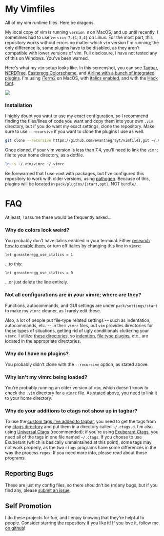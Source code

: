 # My Vimfiles
All of my vim runtime files. Here be dragons.

My local copy of vim is running `version 8` on MacOS, and up until recently, I
sometimes had to use  `version 7.{1,3,4}` on Linux. For the most part, this
repository works without errors no matter which `vim` version I'm running; the
only difference is, some plugins have to be disabled, as they aren't compatible
with lower versions of vim. Full disclosure, I have not tested any of this on
Windows. You've been warned.

Here's what my `vim` setup looks like. In this screenshot, you can see
[Tagbar](https://github.com/majutsushi/tagbar.git),
[NERDTree](https://github.com/scrooloose/nerdtree.git),
[Easteregg Colorscheme](https://github.com/evanthegrayt/vim-easteregg.git), and
[Airline with a bunch of integrated plugins](https://github.com/vim-airline/vim-airline.git).
I'm using [iTerm2](https://www.iterm2.com/) on MacOS, with
[italics enabled](https://github.com/evanthegrayt/dotfiles/blob/master/dotfiles/xterm-256color.terminfo#L3),
and with the [Hack font](https://sourcefoundry.org/hack/).

![](https://user-images.githubusercontent.com/12698076/77363878-7efbc900-6d21-11ea-9663-1bc5a3970814.png)

### Installation
I highly doubt you want to use my exact configuration, so I recommend finding
the files/lines of code you want and copy them into your own `.vim` directory,
but if you do want my exact settings, clone the repository. Make sure to use
`--recursive` if you want to clone the plugins I use as well.

```bash
git clone --recursive https://github.com/evanthegrayt/vimfiles.git ~/.vim
```

Once cloned, if your vim version is less than 7.4, you'll need to link the
`vimrc` file to your home directory, as a dotfile.

```bash
ln -s ~/.vim/vimrc ~/.vimrc
```

Be forewarned that I use `vim8` with packages, but I've configured this
repository to work with older versions, using
[pathogen](https://github.com/tpope/vim-pathogen). Because of this, plugins will
be located in `pack/plugins/{start,opt}`, NOT `bundle/`.

# FAQ
At least, I assume these would be frequently asked...
### Why do colors look weird?
You probably don't have italics enabled in your terminal. Either
[research how to enable them](https://github.com/evanthegrayt/dotfiles/blob/master/dotfiles/xterm-256color.terminfo#L3),
or turn off italics by changing this line in `vimrc`:

```vim
let g:easteregg_use_italics = 1
```

...to this:

```vim
let g:easteregg_use_italics = 0
```

...or just delete the line entirely.

### Not all configurations are in your vimrc; where are they?
Functions, autocommands, and GUI settings are under `pack/settings/start` to
make my `vimrc` cleaner, as I rarely edit these.

Also, a lot of people put file-type related settings -- such as indentation,
autocommands, etc. -- in their `vimrc` files, but `vim` provides directories for
these types of situations, getting rid of ugly conditionals cluttering your
`vimrc`. I utilize [these
directories](http://www.panozzaj.com/blog/2011/09/09/vim-directory-structure/),
so [indention](./indent/), [file type plugins](./ftplugin), etc., are located in
the appropriate directories.

### Why do I have no plugins?
You probably didn't clone with the `--recursive` option, as stated above.

### Why isn't my vimrc being loaded?
You're probably running an older version of `vim`, which doesn't know to check
the `.vim` directory for a `vimrc` file. As stated above, you need to link it to
your home directory.

### Why do your additions to ctags not show up in tagbar?
To use the [custom tags I've added to
tagbar](https://github.com/evanthegrayt/vimfiles/blob/master/vimrc#L204), you
need to get the tags from my [ctags
directory](https://github.com/evanthegrayt/dotfiles/tree/master/dotfiles/ctags.d)
and put them in a directory called `~/.ctags.d`.  I'm also using
[Universal Ctags](https://github.com/universal-ctags/ctags) (recommended); if
you're using [Exuberant Ctags](http://ctags.sourceforge.net/), you need all of
the tags in one file named `~/.ctags`. If you choose to use Exuberant (which is
basically unmaintained at this point), some tags may not work properly, as the
two `ctags` programs have some differences in the way the process `regex`. If
you need more info, please read about those programs.

## Reporting Bugs
These are just my config files, so there shouldn't be (m)any bugs, but if you
find any, please [submit an
issue](https://github.com/evanthegrayt/vimfiles/issues/new).

## Self Promotion
I do these projects for fun, and I enjoy knowing that they're helpful to people.
Consider starring [the repository](https://github.com/evanthegrayt/vimfiles) if
you like it! If you love it, follow me [on
github](https://github.com/evanthegrayt)!
